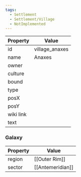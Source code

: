 ```yaml
---
tags:
  - Settlement
  - Settlement/Village
  - NotImplemented
---
```


| Property  | Value          |
| --------- | -------------- |
| id        | village_anaxes |
| name      | Anaxes         |
| owner     |                |
| culture   |                |
| bound     |                |
| type      |                |
| posX      |                |
| posY      |                |
| wiki link |                |
| text      |                |

### Galaxy
| Property | Value            |
| -------- | ---------------- |
| region   | [[Outer Rim]]    |
| sector   | [[Antemeridian]] |

